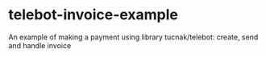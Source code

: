 # telebot-invoice-example
An example of making a payment using library tucnak/telebot: create, send and handle invoice

